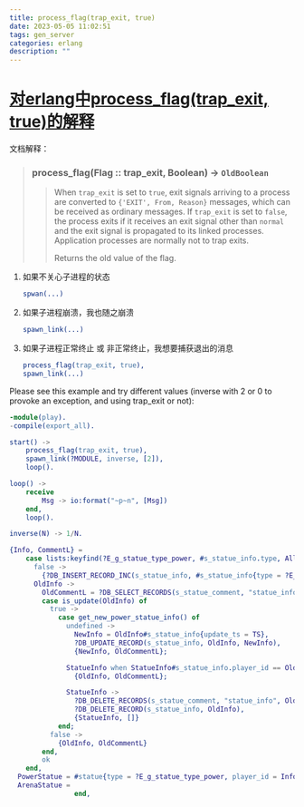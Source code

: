 ```yaml
---
title: process_flag(trap_exit, true)
date: 2023-05-05 11:02:51
tags: gen_server
categories: erlang
description: ""
---
```

# [对erlang中process_flag(trap_exit, true)的解释](https://stackoverflow.com/questions/6720472/erlang-and-process-flagtrap-exit-true)

文档解释：

> ### 	process_flag(Flag :: trap_exit, Boolean) ->  `OldBoolean`
>
> > When `trap_exit` is set to `true`, exit signals arriving to a process are converted to `{'EXIT', From, Reason}` messages, which can be received as ordinary messages. If `trap_exit` is set to `false`, the process exits if it receives an exit signal other than `normal` and the exit signal is propagated to its linked processes. Application processes are normally not to trap exits.
> >
> > Returns the old value of the flag.

1. 如果不关心子进程的状态

   ``` erlang
   spwan(...)
   ```

2. 如果子进程崩溃，我也随之崩溃

   ``` erlang
   spawn_link(...)
   ```

3. 如果子进程正常终止 或 非正常终止，我想要捕获退出的消息

   ``` erlang
   process_flag(trap_exit, true),
   spawn_link(...)
   ```

Please see this example and try different values (inverse with 2 or 0 to provoke an exception, and using trap_exit or not):

``` erlang
-module(play).
-compile(export_all).

start() ->
    process_flag(trap_exit, true),
    spawn_link(?MODULE, inverse, [2]),
    loop().

loop() ->
    receive
        Msg -> io:format("~p~n", [Msg])
    end,
    loop().

inverse(N) -> 1/N.
```

``` erlang
{Info, CommentL} =
    case lists:keyfind(?E_g_statue_type_power, #s_statue_info.type, AllInfo) of
      false ->
        {?DB_INSERT_RECORD_INC(s_statue_info, #s_statue_info{type = ?E_g_statue_type_pvp, update_ts = TS}), []};
      OldInfo ->
        OldCommentL = ?DB_SELECT_RECORDS(s_statue_comment, "statue_info", OldInfo#s_statue_info.guid),
        case is_update(OldInfo) of
          true ->
            case get_new_power_statue_info() of
              undefined ->
                NewInfo = OldInfo#s_statue_info{update_ts = TS},
                ?DB_UPDATE_RECORD(s_statue_info, OldInfo, NewInfo),
                {NewInfo, OldCommentL};

              StatueInfo when StatueInfo#s_statue_info.player_id == OldInfo#s_statue_info.player_id ->
                {OldInfo, OldCommentL};

              StatueInfo ->
                ?DB_DELETE_RECORDS(s_statue_comment, "statue_info", OldInfo#s_statue_info.guid),
                ?DB_DELETE_RECORD(s_statue_info, OldInfo),
                {StatueInfo, []}
            end;
          false ->
            {OldInfo, OldCommentL}
        end,
        ok
    end,
  PowerStatue = #statue{type = ?E_g_statue_type_power, player_id = Info#s_statue_info.player_id, statue_info = Info, comment_list = CommentL},
  ArenaStatue = 
                end,
```

